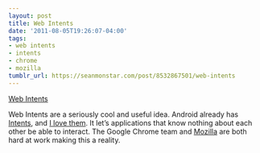 ```yaml
---
layout: post
title: Web Intents
date: '2011-08-05T19:26:07-04:00'
tags:
- web intents
- intents
- chrome
- mozilla
tumblr_url: https://seanmonstar.com/post/8532867501/web-intents
---
```

[Web Intents](http://blog.chromium.org/2011/08/connecting-web-apps-with-web-intents.html)  

Web Intents are a seriously cool and useful idea. Android already has [Intents](http://developer.android.com/guide/topics/intents/intents-filters.html), and [I love them](http://seanmonstar.com/blog/send-to-is-easy-in-android/). It let’s applications that know nothing about each other be able to interact. The Google Chrome team and [Mozilla](http://mozillalabs.com/blog/2011/07/web-apps-update-experiments-in-web-activities-app-discovery/) are both hard at work making this a reality.

